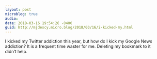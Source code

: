 ```yaml
---
layout: post
microblog: true
audio: 
date: 2018-03-16 19:54:26 -0400
guid: http://mjdescy.micro.blog/2018/03/16/i-kicked-my.html
---
```

I kicked my Twitter addiction this year, but how do I kick my Google News addiction? It is a frequent time waster for me. Deleting my bookmark to it didn’t help.
